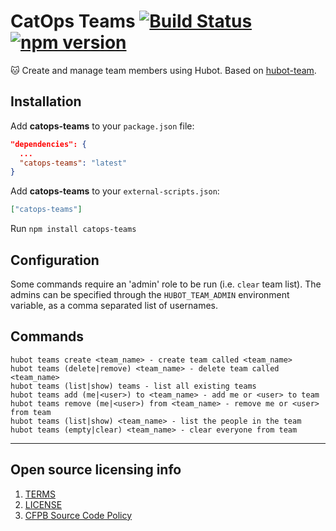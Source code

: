 # CatOps Teams [![Build Status](https://travis-ci.org/catops/catops-teams.svg?branch=master)](https://travis-ci.org/catops/catops-teams) [![npm version](https://badge.fury.io/js/catops-teams.svg)](http://badge.fury.io/js/catops-teams)

:cat: Create and manage team members using Hubot. Based on [hubot-team](https://github.com/hubot-scripts/hubot-team).

## Installation

Add **catops-teams** to your `package.json` file:

```json
"dependencies": {
  ...
  "catops-teams": "latest"
}
```

Add **catops-teams** to your `external-scripts.json`:

```json
["catops-teams"]
```

Run `npm install catops-teams`


## Configuration

Some commands require an 'admin' role to be run (i.e. `clear` team list). The
admins can be specified through the `HUBOT_TEAM_ADMIN` environment variable,
as a comma separated list of usernames.


## Commands

```
hubot teams create <team_name> - create team called <team_name>
hubot teams (delete|remove) <team_name> - delete team called <team_name>
hubot teams (list|show) teams - list all existing teams
hubot teams add (me|<user>) to <team_name> - add me or <user> to team
hubot teams remove (me|<user>) from <team_name> - remove me or <user> from team
hubot teams (list|show) <team_name> - list the people in the team
hubot teams (empty|clear) <team_name> - clear everyone from team
```

----

## Open source licensing info
1. [TERMS](TERMS.md)
2. [LICENSE](LICENSE)
3. [CFPB Source Code Policy](https://github.com/cfpb/source-code-policy/)
